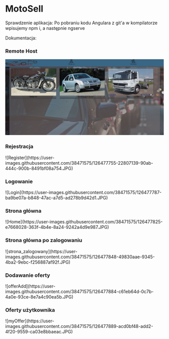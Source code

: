 # MotoSell
Sprawdzenie aplikacja:
Po pobraniu kodu Angulara z git'a w kompilatorze wpisujemy npm i, a następnie ngserve

Dokumentacja:
<h3>Remote Host</h3>
<img src='dokumentacja/Home.JPG'/>

<h3> Rejestracja</h3>
![Register](https://user-images.githubusercontent.com/38471575/126477755-22807139-90ab-444c-900b-8491bf08a754.JPG)


<h3> Logowanie</h3>
![Login](https://user-images.githubusercontent.com/38471575/126477787-ba9be07a-b848-47ac-a7d5-ad278b9d42d1.JPG)

<h3> Strona główna</h3>
![Home](https://user-images.githubusercontent.com/38471575/126477825-e7668028-363f-4b4e-8a24-9242a4d9e987.JPG)

<h3> Strona główna po zalogowaniu </h3>
![strona_zalogowany](https://user-images.githubusercontent.com/38471575/126477848-49830aae-9345-4ba2-9ebc-f256887af92f.JPG)

<h3> Dodawanie oferty</h3>
![offerAdd](https://user-images.githubusercontent.com/38471575/126477884-c61eb64d-0c7b-4a0e-93ce-8e7a4c90ea5b.JPG)


<h3> Oferty użytkownika</h3>
![myOffer](https://user-images.githubusercontent.com/38471575/126477889-acd0bf48-add2-4f20-9559-ca03e8bbaeac.JPG)

